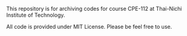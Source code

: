 This repository is for archiving codes for course CPE-112 at Thai-Nichi Institute of Technology.

All code is provided under MIT License. Please be feel free to use.
